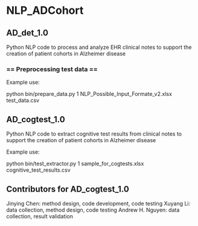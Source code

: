 # NLP_ADCohort 

## AD_det_1.0
Python NLP code to process and analyze EHR clinical notes to support the creation of patient cohorts in Alzheimer disease

### == Preprocessing test data ==

Example use: 

python bin/prepare_data.py 1  NLP_Possible_Input_Formate_v2.xlsx test_data.csv

## AD_cogtest_1.0
Python NLP code to extract cognitive test results from clinical notes to support the creation of patient cohorts in Alzheimer disease

Example use:

python bin/test_extractor.py 1  sample_for_cogtests.xlsx cognitive_test_results.csv

## Contributors for AD_cogtest_1.0
Jinying Chen: method design, code development, code testing
Xuyang Li: data collection, method design, code testing
Andrew H. Nguyen: data collection, result validation


